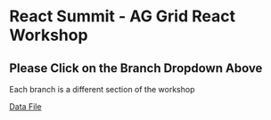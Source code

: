 # React Summit - AG Grid React Workshop

## Please Click on the Branch Dropdown Above 

Each branch is a different section of the workshop 

[Data File](https://www.ag-grid.com/example-assets/olympic-winners.json)
